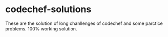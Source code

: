 # codechef-solutions
These are the solution of long chanllenges of codechef and some parctice problems.
100% working solution.
